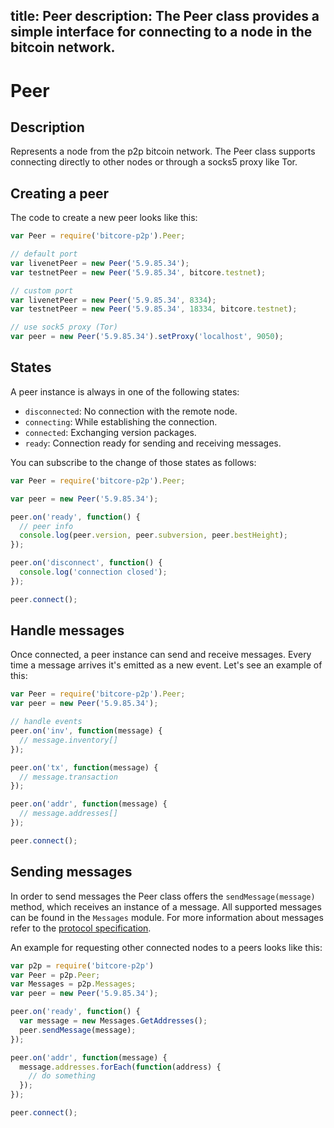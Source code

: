 title: Peer
description: The Peer class provides a simple interface for connecting to a node in the bitcoin network.
---
# Peer

## Description

Represents a node from the p2p bitcoin network. The Peer class supports connecting directly to other nodes or through a socks5 proxy like Tor.

## Creating a peer

The code to create a new peer looks like this:

```javascript
var Peer = require('bitcore-p2p').Peer;

// default port
var livenetPeer = new Peer('5.9.85.34');
var testnetPeer = new Peer('5.9.85.34', bitcore.testnet);

// custom port
var livenetPeer = new Peer('5.9.85.34', 8334);
var testnetPeer = new Peer('5.9.85.34', 18334, bitcore.testnet);

// use sock5 proxy (Tor)
var peer = new Peer('5.9.85.34').setProxy('localhost', 9050);
```

## States

A peer instance is always in one of the following states:

* `disconnected`: No connection with the remote node.
* `connecting`: While establishing the connection.
* `connected`: Exchanging version packages.
* `ready`: Connection ready for sending and receiving messages.

You can subscribe to the change of those states as follows:

```javascript
var Peer = require('bitcore-p2p').Peer;

var peer = new Peer('5.9.85.34');

peer.on('ready', function() {
  // peer info
  console.log(peer.version, peer.subversion, peer.bestHeight);
});

peer.on('disconnect', function() {
  console.log('connection closed');
});

peer.connect();
```

## Handle messages

Once connected, a peer instance can send and receive messages. Every time a message arrives it's emitted as a new event. Let's see an example of this:

```javascript
var Peer = require('bitcore-p2p').Peer;
var peer = new Peer('5.9.85.34');

// handle events
peer.on('inv', function(message) {
  // message.inventory[]
});

peer.on('tx', function(message) {
  // message.transaction
});

peer.on('addr', function(message) {
  // message.addresses[]
});

peer.connect();
```

## Sending messages

In order to send messages the Peer class offers the `sendMessage(message)` method, which receives an instance of a message. All supported messages can be found in the `Messages` module. For more information about messages refer to the [protocol specification](https://en.bitcoin.it/wiki/Protocol_specification).

An example for requesting other connected nodes to a peers looks like this:

```javascript
var p2p = require('bitcore-p2p')
var Peer = p2p.Peer;
var Messages = p2p.Messages;
var peer = new Peer('5.9.85.34');

peer.on('ready', function() {
  var message = new Messages.GetAddresses();
  peer.sendMessage(message);
});

peer.on('addr', function(message) {
  message.addresses.forEach(function(address) {
    // do something
  });
});

peer.connect();
```
